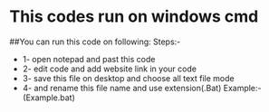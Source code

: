 # This codes run on windows cmd 

 ##You can run this code on following:
 Steps:-
- 1- open notepad and past this code
- 2- edit code and add website link in your code
- 3- save this file on desktop and choose all text file mode
- 4- and rename this file name and use extension(.Bat) 
    Example:- (Example.bat) 
